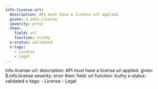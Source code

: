 ```yaml
---
info-license-url:
  description: API must have a license url applied.
  given: $.info.license
  severity: error
  then:
    field: url
    function: truthy
  x-status: validated
  x-tags:
    - License
    - Legal     
...
```

info-license-url:
  description: API must have a license url applied.
  given: $.info.license
  severity: error
  then:
    field: url
    function: truthy
  x-status: validated
  x-tags:
    - License
    - Legal 